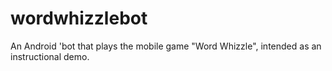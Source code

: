 # wordwhizzlebot
An Android 'bot that plays the mobile game "Word Whizzle", intended as an instructional demo.
